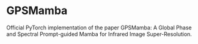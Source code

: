 # GPSMamba
Official PyTorch implementation of the paper GPSMamba: A Global Phase and Spectral Prompt-guided Mamba for Infrared Image Super-Resolution.

